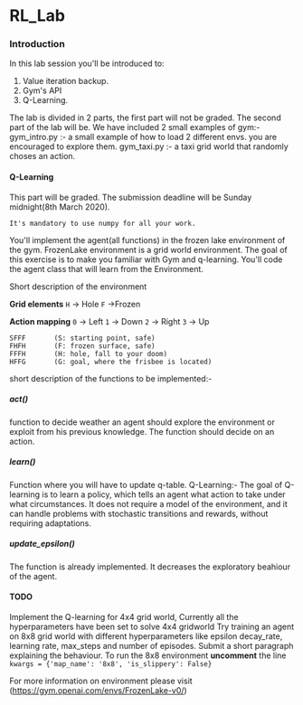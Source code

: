 
# RL_Lab
### Introduction
In this lab session you'll be introduced to:
1) Value iteration backup.
2) Gym's API
3) Q-Learning.

The lab is divided in 2 parts, the first part will not be graded. The second part of the lab will be.
We have included 2 small examples of gym:-
gym_intro.py :- a small example of how to load 2 different envs. you are encouraged to explore them.
gym_taxi.py :- a taxi grid world that randomly choses an action. 

#### Q-Learning
This part will be graded. The submission deadline will be Sunday midnight(8th March 2020). 
<br>

```
It's mandatory to use numpy for all your work.
```

You'll implement the agent(all functions) in the frozen lake environment of the gym. FrozenLake environment is a grid world environment. The goal of this exercise is to make you familiar with Gym and q-learning. You'll code the agent class that will learn from the Environment.

Short description of the environment

**Grid elements**
`H` -> Hole
`F` ->Frozen

**Action mapping**
`0` -> Left
`1` -> Down
`2` -> Right
`3` -> Up

```
SFFF       (S: starting point, safe)
FHFH       (F: frozen surface, safe)
FFFH       (H: hole, fall to your doom)
HFFG       (G: goal, where the frisbee is located)
```

short description of the functions to be implemented:-

##### act()
function to decide weather an agent should explore the environment or exploit from his previous knowledge. The function should decide on an action.

##### learn()
Function where you will have to update q-table.
Q-Learning:- The goal of Q-learning is to learn a policy, which tells an agent what action to take under what circumstances. It does not require a model of the environment, and it can handle problems with stochastic transitions and rewards, without requiring adaptations.

##### update_epsilon()
The function is already implemented. It decreases the exploratory beahiour of the agent.

#### TODO

Implement the Q-learning for 4x4 grid world, Currently all the hyperparameters have been set to solve  4x4 gridworld
Try training an agent on 8x8 grid world with different hyperparameters like epsilon decay_rate, learning rate, max_steps and number of episodes. Submit a short paragraph explaining the behaviour. 
To run the 8x8 environment **uncomment** the line 
`kwargs = {'map_name': '8x8', 'is_slippery': False}`


For more information on environment please visit (https://gym.openai.com/envs/FrozenLake-v0/)